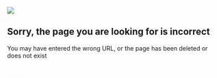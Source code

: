 <!DOCTYPE html>
<html>
<head>
    <meta charset="utf-8">
    <meta name="renderer" content="webkit">
    <meta http-equiv="X-UA-Compatible" content="IE=edge,chrome=1">
    <title>Page Not Fond-404.life</title>
    <link rel="shortcut icon" href="favicon.ico">
    <link rel="stylesheet" type="text/css" href="/openapi-docs/_media/css/404life.css"/>
</head>
<body>
<div class="tcy_404 container">
    <img src="/openapi-docs/_media/404.png">
    <h2>Sorry, the page you are looking for is incorrect</h2>
    <p>You may have entered the wrong URL, or the page has been deleted or does not exist</p>
    <a href="/openapi-docs/#/en/" class="btn btn-primary btn_blue" style="color: white">Home</a>
</div>
</body>
</html>